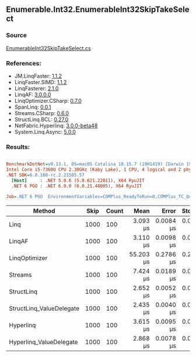﻿## Enumerable.Int32.EnumerableInt32SkipTakeSelect

### Source
[EnumerableInt32SkipTakeSelect.cs](../LinqBenchmarks/Enumerable/Int32/EnumerableInt32SkipTakeSelect.cs)

### References:
- JM.LinqFaster: [1.1.2](https://www.nuget.org/packages/JM.LinqFaster/1.1.2)
- LinqFaster.SIMD: [1.1.2](https://www.nuget.org/packages/LinqFaster.SIMD/1.0.3)
- LinqFasterer: [2.1.0](https://www.nuget.org/packages/LinqFasterer/2.1.0)
- LinqAF: [3.0.0.0](https://www.nuget.org/packages/LinqAF/3.0.0.0)
- LinqOptimizer.CSharp: [0.7.0](https://www.nuget.org/packages/LinqOptimizer.CSharp/0.7.0)
- SpanLinq: [0.0.1](https://www.nuget.org/packages/SpanLinq/0.0.1)
- Streams.CSharp: [0.6.0](https://www.nuget.org/packages/Streams.CSharp/0.6.0)
- StructLinq.BCL: [0.27.0](https://www.nuget.org/packages/StructLinq/0.27.0)
- NetFabric.Hyperlinq: [3.0.0-beta48](https://www.nuget.org/packages/NetFabric.Hyperlinq/3.0.0-beta48)
- System.Linq.Async: [5.0.0](https://www.nuget.org/packages/System.Linq.Async/5.0.0)

### Results:
``` ini

BenchmarkDotNet=v0.13.1, OS=macOS Catalina 10.15.7 (19H1419) [Darwin 19.6.0]
Intel Core i5-7360U CPU 2.30GHz (Kaby Lake), 1 CPU, 4 logical and 2 physical cores
.NET SDK=6.0.100-rc.2.21505.57
  [Host]     : .NET 5.0.6 (5.0.621.22011), X64 RyuJIT
  .NET 6 PGO : .NET 6.0.0 (6.0.21.48005), X64 RyuJIT

Job=.NET 6 PGO  EnvironmentVariables=COMPlus_ReadyToRun=0,COMPlus_TC_QuickJitForLoops=1,COMPlus_TieredPGO=1  Runtime=.NET 6.0  

```
|                   Method | Skip | Count |      Mean |     Error |    StdDev |         Ratio | RatioSD |   Gen 0 | Allocated |
|------------------------- |----- |------ |----------:|----------:|----------:|--------------:|--------:|--------:|----------:|
|                     Linq | 1000 |   100 |  3.093 μs | 0.0084 μs | 0.0079 μs |      baseline |         |  0.0992 |     208 B |
|                   LinqAF | 1000 |   100 |  3.110 μs | 0.0098 μs | 0.0092 μs |  1.01x slower |   0.00x |  0.0191 |      40 B |
|            LinqOptimizer | 1000 |   100 | 55.203 μs | 0.2786 μs | 0.2606 μs | 17.85x slower |   0.10x | 15.5640 |  32,618 B |
|                  Streams | 1000 |   100 |  7.424 μs | 0.0189 μs | 0.0147 μs |  2.40x slower |   0.01x |  0.4349 |     920 B |
|               StructLinq | 1000 |   100 |  2.652 μs | 0.0052 μs | 0.0047 μs |  1.17x faster |   0.00x |  0.0610 |     128 B |
| StructLinq_ValueDelegate | 1000 |   100 |  2.435 μs | 0.0040 μs | 0.0036 μs |  1.27x faster |   0.00x |  0.0191 |      40 B |
|                Hyperlinq | 1000 |   100 |  3.615 μs | 0.0095 μs | 0.0089 μs |  1.17x slower |   0.00x |  0.0191 |      40 B |
|  Hyperlinq_ValueDelegate | 1000 |   100 |  2.868 μs | 0.0078 μs | 0.0073 μs |  1.08x faster |   0.00x |  0.0191 |      40 B |
